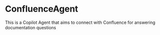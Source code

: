 # ConfluenceAgent
This is a Copilot Agent that aims to connect with Confluence for answering documentation questions
